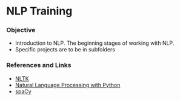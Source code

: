 # NLP Training

### Objective 

- Introduction to NLP. The beginning stages of working with NLP.
- Specific projects are to be in subfolders

### References and Links
- [NLTK](http://www.nltk.org/)
- [Natural Language Processing with Python](http://nltk.org/book_1ed)
- [spaCy](https://spacy.io/)
